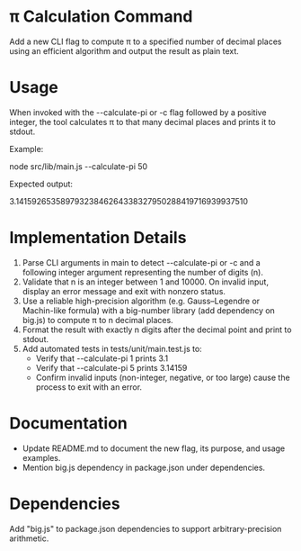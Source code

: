# π Calculation Command

Add a new CLI flag to compute π to a specified number of decimal places using an efficient algorithm and output the result as plain text.

# Usage

When invoked with the --calculate-pi or -c flag followed by a positive integer, the tool calculates π to that many decimal places and prints it to stdout.

Example:

  node src/lib/main.js --calculate-pi 50

Expected output:

  3.14159265358979323846264338327950288419716939937510

# Implementation Details

1. Parse CLI arguments in main to detect --calculate-pi or -c and a following integer argument representing the number of digits (n).
2. Validate that n is an integer between 1 and 10000. On invalid input, display an error message and exit with nonzero status.
3. Use a reliable high-precision algorithm (e.g. Gauss–Legendre or Machin-like formula) with a big-number library (add dependency on big.js) to compute π to n decimal places.
4. Format the result with exactly n digits after the decimal point and print to stdout.
5. Add automated tests in tests/unit/main.test.js to:
   - Verify that --calculate-pi 1 prints 3.1
   - Verify that --calculate-pi 5 prints 3.14159
   - Confirm invalid inputs (non-integer, negative, or too large) cause the process to exit with an error.

# Documentation

- Update README.md to document the new flag, its purpose, and usage examples.
- Mention big.js dependency in package.json under dependencies.

# Dependencies

Add "big.js" to package.json dependencies to support arbitrary-precision arithmetic.
